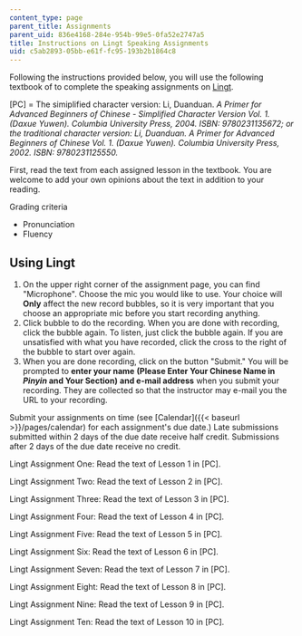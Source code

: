 ```yaml
---
content_type: page
parent_title: Assignments
parent_uid: 836e4168-284e-954b-99e5-0fa52e2747a5
title: Instructions on Lingt Speaking Assignments
uid: c5ab2893-05bb-e61f-fc95-193b2b1864c8
---
```


Following the instructions provided below, you will use the following textbook of to complete the speaking assignments on [Lingt](https://www.lingt.com/).

\[PC\] = The simiplified character version: Li, Duanduan. _A Primer for Advanced Beginners of Chinese - Simplified Character Version Vol. 1. (__Daxue Yuwen)._ Columbia University Press, 2004. ISBN: 9780231135672; or the traditional character version: Li, Duanduan. _A Primer for Advanced Beginners of Chinese Vol. 1._ (_Daxue Yuwen)_. Columbia University Press, 2002. ISBN: 9780231125550_._

First, read the text from each assigned lesson in the textbook. You are welcome to add your own opinions about the text in addition to your reading.

Grading criteria

*   Pronunciation
*   Fluency

Using Lingt
-----------

1.  On the upper right corner of the assignment page, you can find "Microphone". Choose the mic you would like to use. Your choice will **Only** affect the new record bubbles, so it is very important that you choose an appropriate mic before you start recording anything.
2.  Click bubble to do the recording. When you are done with recording, click the bubble again. To listen, just click the bubble again. If you are unsatisfied with what you have recorded, click the cross to the right of the bubble to start over again.
3.  When you are done recording, click on the button "Submit." You will be prompted to **enter your name** **(Please Enter Your Chinese Name in _Pinyin_ and Your Section)** **and e-mail address** when you submit your recording. They are collected so that the instructor may e-mail you the URL to your recording.

Submit your assignments on time (see [Calendar]({{< baseurl >}}/pages/calendar) for each assignment's due date.) Late submissions submitted within 2 days of the due date receive half credit. Submissions after 2 days of the due date receive no credit.

Lingt Assignment One: Read the text of Lesson 1 in \[PC\].

Lingt Assignment Two: Read the text of Lesson 2 in \[PC\].

Lingt Assignment Three: Read the text of Lesson 3 in \[PC\].

Lingt Assignment Four: Read the text of Lesson 4 in \[PC\].

Lingt Assignment Five: Read the text of Lesson 5 in \[PC\].

Lingt Assignment Six: Read the text of Lesson 6 in \[PC\].

Lingt Assignment Seven: Read the text of Lesson 7 in \[PC\].

Lingt Assignment Eight: Read the text of Lesson 8 in \[PC\].

Lingt Assignment Nine: Read the text of Lesson 9 in \[PC\].

Lingt Assignment Ten: Read the text of Lesson 10 in \[PC\].